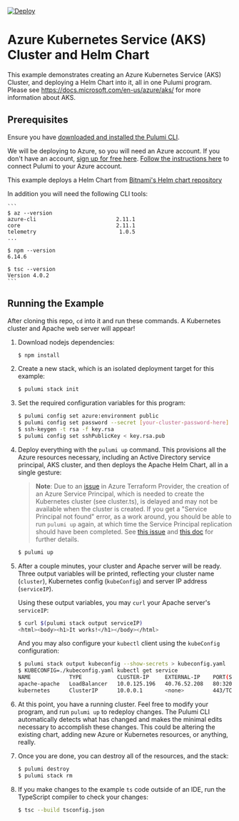 [![Deploy](https://get.pulumi.com/new/button.svg)](https://app.pulumi.com/new)

# Azure Kubernetes Service (AKS) Cluster and Helm Chart

This example demonstrates creating an Azure Kubernetes Service (AKS) Cluster, and deploying a Helm Chart into it,
all in one Pulumi program. Please see https://docs.microsoft.com/en-us/azure/aks/ for more information about AKS.

## Prerequisites

Ensure you have [downloaded and installed the Pulumi CLI](https://www.pulumi.com/docs/get-started/install/).

We will be deploying to Azure, so you will need an Azure account. If you don't have an account,
[sign up for free here](https://azure.microsoft.com/en-us/free/).
[Follow the instructions here](https://www.pulumi.com/docs/intro/cloud-providers/azure/setup/) to connect Pulumi to your Azure account.

This example deploys a Helm Chart from [Bitnami's Helm chart repository](https://github.com/bitnami/charts)

In addition you will need the following CLI tools:

    ```
    $ az --version
    azure-cli                         2.11.1
    core                              2.11.1
    telemetry                          1.0.5
    ...

    $ npm --version
    6.14.6

    $ tsc --version
    Version 4.0.2
    ```

## Running the Example

After cloning this repo, `cd` into it and run these commands. A Kubernetes cluster and Apache web server will appear!

1. Download nodejs dependencies:

    ```bash
    $ npm install
    ```

2. Create a new stack, which is an isolated deployment target for this example:

    ```bash
    $ pulumi stack init
    ```

3. Set the required configuration variables for this program:

    ```bash
    $ pulumi config set azure:environment public
    $ pulumi config set password --secret [your-cluster-password-here]
    $ ssh-keygen -t rsa -f key.rsa
    $ pulumi config set sshPublicKey < key.rsa.pub
    ```

4. Deploy everything with the `pulumi up` command. This provisions all the Azure resources necessary, including
   an Active Directory service principal, AKS cluster, and then deploys the Apache Helm Chart, all in a single gesture:

    > **Note**: Due to an [issue](https://github.com/terraform-providers/terraform-provider-azuread/issues/156) in Azure Terraform Provider, the
    > creation of an Azure Service Principal, which is needed to create the Kubernetes cluster (see cluster.ts), is delayed and may not
    > be available when the cluster is created.  If you get a "Service Principal not found" error, as a work around, you should be able to run `pulumi up`
    > again, at which time the Service Principal replication should have been completed. See [this issue](https://github.com/Azure/AKS/issues/1206) and
    > [this doc](https://docs.microsoft.com/en-us/azure/aks/troubleshooting#im-receiving-errors-that-my-service-principal-was-not-found-when-i-try-to-create-a-new-cluster-without-passing-in-an-existing-one)
    > for further details.

    ```bash
    $ pulumi up
    ```

5. After a couple minutes, your cluster and Apache server will be ready. Three output variables will be printed,
   reflecting your cluster name (`cluster`), Kubernetes config (`kubeConfig`) and server IP address (`serviceIP`).

   Using these output variables, you may `curl` your Apache server's `serviceIP`:

   ```bash
   $ curl $(pulumi stack output serviceIP)
   <html><body><h1>It works!</h1></body></html>
   ```

   And you may also configure your `kubectl` client using the `kubeConfig` configuration:

   ```bash
   $ pulumi stack output kubeconfig --show-secrets > kubeconfig.yaml
   $ KUBECONFIG=./kubeconfig.yaml kubectl get service
   NAME            TYPE           CLUSTER-IP     EXTERNAL-IP    PORT(S)                      AGE
   apache-apache   LoadBalancer   10.0.125.196   40.76.52.208   80:32080/TCP,443:31419/TCP   9m
   kubernetes      ClusterIP      10.0.0.1       <none>         443/TCP                      13h
   ```

6. At this point, you have a running cluster. Feel free to modify your program, and run `pulumi up` to redeploy changes.
   The Pulumi CLI automatically detects what has changed and makes the minimal edits necessary to accomplish these
   changes. This could be altering the existing chart, adding new Azure or Kubernetes resources, or anything, really.

7. Once you are done, you can destroy all of the resources, and the stack:

    ```bash
    $ pulumi destroy
    $ pulumi stack rm
    ```

8. If you make changes to the example `ts` code outside of an IDE, run
   the TypeScript compiler to check your changes:

    ```bash
    $ tsc --build tsconfig.json
    ```
